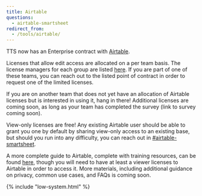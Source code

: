 ```yaml
---
title: Airtable
questions:
  - airtable-smartsheet
redirect_from:
  - /tools/airtable/
---
```


TTS now has an Enterprise contract with [Airtable](https://airtable.com/). 

Licenses that allow edit access are allocated on a per team basis. The license managers for each group are listed [here](https://docs.google.com/spreadsheets/d/1lbf8mkD4eJuKlRg5Uw2r1FHx3YCAiZp7P9qcoEG6rnk/edit#gid=0). If you are part of one of these teams, you can reach out to the listed point of contract in order to request one of the limited licenses.

If you are on another team that does not yet have an allocation of Airtable licenses but is interested in using it, hang in there! Additional licenses are coming soon, as long as your team has completed the survey (link to survey coming soon).

View-only licenses are free! Any existing Airtable user should be able to grant you one by default by sharing view-only access to an existing base, but should you run into any difficulty, you can reach out in [#airtable-smartsheet](https://app.slack.com/client/T025AQGAN/C6YNTUPS9).

A more complete guide to Airtable, complete with training resources, can be found [here](https://airtable.com/appQbn3D4GMM8SD0O/pagjMkXUv7fCeTWIZ), though you will need to have at least a viewer licenses to Airtable in order to access it. More materials, including additional guidance on privacy, common use cases, and FAQs is coming soon.

{% include "low-system.html" %}
